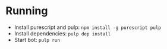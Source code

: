 # Running

* Install purescript and pulp: `npm install -g purescript pulp`
* Install dependencies: `pulp dep install`
* Start bot: `pulp run`
